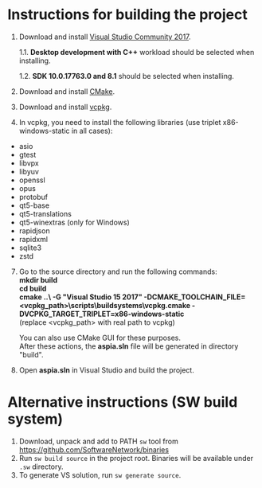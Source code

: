 Instructions for building the project
=====================================
1. Download and install [Visual Studio Community 2017](https://www.visualstudio.com/downloads).

   1.1. **Desktop development with C++** workload should be selected when installing.

   1.2. **SDK 10.0.17763.0 and 8.1** should be selected when installing.

2. Download and install [CMake](https://cmake.org/download).
3. Download and install [vcpkg](https://github.com/dchapyshev/vcpkg).
4. In vcpkg, you need to install the following libraries (use triplet x86-windows-static in all cases):
* asio
* gtest
* libvpx
* libyuv
* openssl
* opus
* protobuf
* qt5-base
* qt5-translations
* qt5-winextras (only for Windows)
* rapidjson
* rapidxml
* sqlite3
* zstd
7. Go to the source directory and run the following commands:
   **<br/>mkdir build
   <br/>cd build
   <br/>cmake ..\ -G "Visual Studio 15 2017" -DCMAKE_TOOLCHAIN_FILE=<vcpkg_path>\scripts\buildsystems\vcpkg.cmake -DVCPKG_TARGET_TRIPLET=x86-windows-static**
   <br/>(replace <vcpkg_path> with real path to vcpkg)

   You can also use CMake GUI for these purposes.
   <br/>After these actions, the **aspia.sln** file will be generated in directory "build".
8. Open **aspia.sln** in Visual Studio and build the project.

Alternative instructions (SW build system)
==========================================
1. Download, unpack and add to PATH `sw` tool from https://github.com/SoftwareNetwork/binaries
2. Run `sw build source` in the project root.
   Binaries will be available under `.sw` directory.
3. To generate VS solution, run `sw generate source`.
